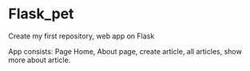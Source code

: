 # Flask_pet

Create my first repository, web app on Flask

App consists:
Page Home, About page, create article, all articles,
show more about article.
